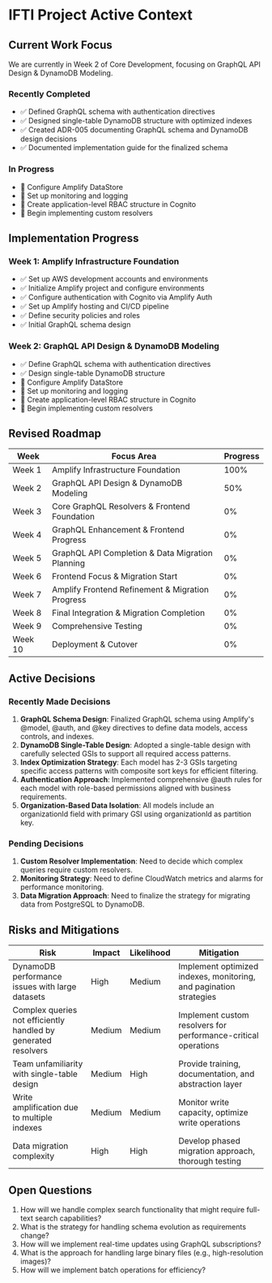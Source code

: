 # IFTI Project Active Context

## Current Work Focus

We are currently in Week 2 of Core Development, focusing on GraphQL API Design & DynamoDB Modeling.

### Recently Completed
- ✅ Defined GraphQL schema with authentication directives
- ✅ Designed single-table DynamoDB structure with optimized indexes
- ✅ Created ADR-005 documenting GraphQL schema and DynamoDB design decisions
- ✅ Documented implementation guide for the finalized schema

### In Progress
- 🔄 Configure Amplify DataStore
- 🔄 Set up monitoring and logging
- 🔄 Create application-level RBAC structure in Cognito
- 🔄 Begin implementing custom resolvers

## Implementation Progress

### Week 1: Amplify Infrastructure Foundation
- ✅ Set up AWS development accounts and environments
- ✅ Initialize Amplify project and configure environments
- ✅ Configure authentication with Cognito via Amplify Auth
- ✅ Set up Amplify hosting and CI/CD pipeline
- ✅ Define security policies and roles
- ✅ Initial GraphQL schema design

### Week 2: GraphQL API Design & DynamoDB Modeling
- ✅ Define GraphQL schema with authentication directives
- ✅ Design single-table DynamoDB structure
- 🔲 Configure Amplify DataStore
- 🔲 Set up monitoring and logging
- 🔲 Create application-level RBAC structure in Cognito
- 🔲 Begin implementing custom resolvers

## Revised Roadmap

| Week | Focus Area | Progress |
|------|------------|----------|
| Week 1 | Amplify Infrastructure Foundation | 100% |
| Week 2 | GraphQL API Design & DynamoDB Modeling | 50% |
| Week 3 | Core GraphQL Resolvers & Frontend Foundation | 0% |
| Week 4 | GraphQL Enhancement & Frontend Progress | 0% |
| Week 5 | GraphQL API Completion & Data Migration Planning | 0% |
| Week 6 | Frontend Focus & Migration Start | 0% |
| Week 7 | Amplify Frontend Refinement & Migration Progress | 0% |
| Week 8 | Final Integration & Migration Completion | 0% |
| Week 9 | Comprehensive Testing | 0% |
| Week 10 | Deployment & Cutover | 0% |

## Active Decisions

### Recently Made Decisions
1. **GraphQL Schema Design**: Finalized GraphQL schema using Amplify's @model, @auth, and @key directives to define data models, access controls, and indexes.
2. **DynamoDB Single-Table Design**: Adopted a single-table design with carefully selected GSIs to support all required access patterns.
3. **Index Optimization Strategy**: Each model has 2-3 GSIs targeting specific access patterns with composite sort keys for efficient filtering.
4. **Authentication Approach**: Implemented comprehensive @auth rules for each model with role-based permissions aligned with business requirements.
5. **Organization-Based Data Isolation**: All models include an organizationId field with primary GSI using organizationId as partition key.

### Pending Decisions
1. **Custom Resolver Implementation**: Need to decide which complex queries require custom resolvers.
2. **Monitoring Strategy**: Need to define CloudWatch metrics and alarms for performance monitoring.
3. **Data Migration Approach**: Need to finalize the strategy for migrating data from PostgreSQL to DynamoDB.

## Risks and Mitigations

| Risk | Impact | Likelihood | Mitigation |
|------|--------|------------|------------|
| DynamoDB performance issues with large datasets | High | Medium | Implement optimized indexes, monitoring, and pagination strategies |
| Complex queries not efficiently handled by generated resolvers | Medium | Medium | Implement custom resolvers for performance-critical operations |
| Team unfamiliarity with single-table design | Medium | High | Provide training, documentation, and abstraction layer |
| Write amplification due to multiple indexes | Medium | Medium | Monitor write capacity, optimize write operations |
| Data migration complexity | High | High | Develop phased migration approach, thorough testing |

## Open Questions

1. How will we handle complex search functionality that might require full-text search capabilities?
2. What is the strategy for handling schema evolution as requirements change?
3. How will we implement real-time updates using GraphQL subscriptions?
4. What is the approach for handling large binary files (e.g., high-resolution images)?
5. How will we implement batch operations for efficiency?